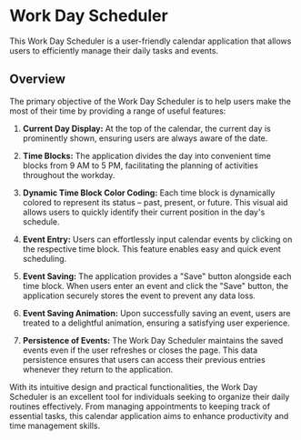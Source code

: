 # Work Day Scheduler

This Work Day Scheduler is a user-friendly calendar application that allows users to efficiently manage their daily tasks and events.

## Overview

The primary objective of the Work Day Scheduler is to help users make the most of their time by providing a range of useful features:

1. **Current Day Display:** At the top of the calendar, the current day is prominently shown, ensuring users are always aware of the date.

2. **Time Blocks:** The application divides the day into convenient time blocks from 9 AM to 5 PM, facilitating the planning of activities throughout the workday.

3. **Dynamic Time Block Color Coding:** Each time block is dynamically colored to represent its status – past, present, or future. This visual aid allows users to quickly identify their current position in the day's schedule.

4. **Event Entry:** Users can effortlessly input calendar events by clicking on the respective time block. This feature enables easy and quick event scheduling.

5. **Event Saving:** The application provides a "Save" button alongside each time block. When users enter an event and click the "Save" button, the application securely stores the event to prevent any data loss.

6. **Event Saving Animation:** Upon successfully saving an event, users are treated to a delightful animation, ensuring a satisfying user experience.

7. **Persistence of Events:** The Work Day Scheduler maintains the saved events even if the user refreshes or closes the page. This data persistence ensures that users can access their previous entries whenever they return to the application.

With its intuitive design and practical functionalities, the Work Day Scheduler is an excellent tool for individuals seeking to organize their daily routines effectively. From managing appointments to keeping track of essential tasks, this calendar application aims to enhance productivity and time management skills.
